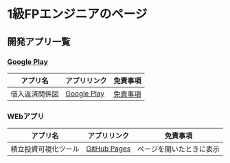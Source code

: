 # 1級FPエンジニアのページ

## 開発アプリ一覧
### [Google Play](https://play.google.com/store/apps/developer?id=1級FPエンジニア)

|アプリ名|アプリリンク|免責事項|
| ---- | ---- | ---- |
|借入返済関係図| [Google Play](https://play.google.com/store/apps/details?id=io.github.dbafinancedeveloper.loanvisualizer)|[免責事項](https://dba-finance-feedback.github.io/kariire-hensai-kankeizu-disclaimer/)|

### WEbアプリ
|アプリ名|アプリリンク|免責事項|
| ---- | ---- | ---- |
|積立投資可視化ツール| [GitHub Pages](https://dba-finance-feedback.github.io/snowball-map/)|ページを開いたときに表示|
